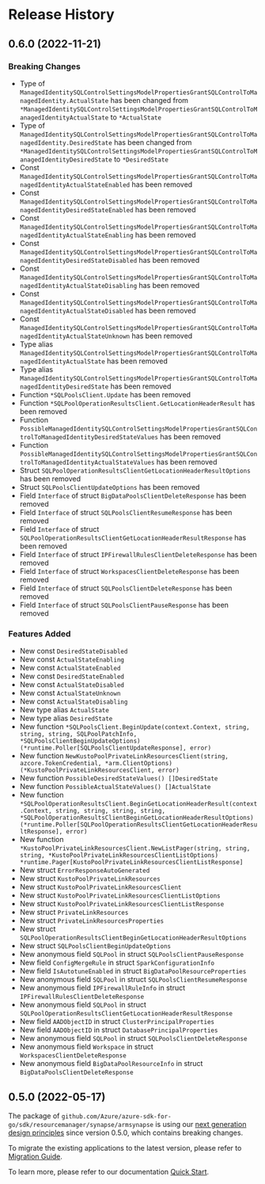 # Release History

## 0.6.0 (2022-11-21)
### Breaking Changes

- Type of `ManagedIdentitySQLControlSettingsModelPropertiesGrantSQLControlToManagedIdentity.ActualState` has been changed from `*ManagedIdentitySQLControlSettingsModelPropertiesGrantSQLControlToManagedIdentityActualState` to `*ActualState`
- Type of `ManagedIdentitySQLControlSettingsModelPropertiesGrantSQLControlToManagedIdentity.DesiredState` has been changed from `*ManagedIdentitySQLControlSettingsModelPropertiesGrantSQLControlToManagedIdentityDesiredState` to `*DesiredState`
- Const `ManagedIdentitySQLControlSettingsModelPropertiesGrantSQLControlToManagedIdentityActualStateEnabled` has been removed
- Const `ManagedIdentitySQLControlSettingsModelPropertiesGrantSQLControlToManagedIdentityDesiredStateEnabled` has been removed
- Const `ManagedIdentitySQLControlSettingsModelPropertiesGrantSQLControlToManagedIdentityActualStateEnabling` has been removed
- Const `ManagedIdentitySQLControlSettingsModelPropertiesGrantSQLControlToManagedIdentityDesiredStateDisabled` has been removed
- Const `ManagedIdentitySQLControlSettingsModelPropertiesGrantSQLControlToManagedIdentityActualStateDisabling` has been removed
- Const `ManagedIdentitySQLControlSettingsModelPropertiesGrantSQLControlToManagedIdentityActualStateDisabled` has been removed
- Const `ManagedIdentitySQLControlSettingsModelPropertiesGrantSQLControlToManagedIdentityActualStateUnknown` has been removed
- Type alias `ManagedIdentitySQLControlSettingsModelPropertiesGrantSQLControlToManagedIdentityActualState` has been removed
- Type alias `ManagedIdentitySQLControlSettingsModelPropertiesGrantSQLControlToManagedIdentityDesiredState` has been removed
- Function `*SQLPoolsClient.Update` has been removed
- Function `*SQLPoolOperationResultsClient.GetLocationHeaderResult` has been removed
- Function `PossibleManagedIdentitySQLControlSettingsModelPropertiesGrantSQLControlToManagedIdentityDesiredStateValues` has been removed
- Function `PossibleManagedIdentitySQLControlSettingsModelPropertiesGrantSQLControlToManagedIdentityActualStateValues` has been removed
- Struct `SQLPoolOperationResultsClientGetLocationHeaderResultOptions` has been removed
- Struct `SQLPoolsClientUpdateOptions` has been removed
- Field `Interface` of struct `BigDataPoolsClientDeleteResponse` has been removed
- Field `Interface` of struct `SQLPoolsClientResumeResponse` has been removed
- Field `Interface` of struct `SQLPoolOperationResultsClientGetLocationHeaderResultResponse` has been removed
- Field `Interface` of struct `IPFirewallRulesClientDeleteResponse` has been removed
- Field `Interface` of struct `WorkspacesClientDeleteResponse` has been removed
- Field `Interface` of struct `SQLPoolsClientDeleteResponse` has been removed
- Field `Interface` of struct `SQLPoolsClientPauseResponse` has been removed

### Features Added

- New const `DesiredStateDisabled`
- New const `ActualStateEnabling`
- New const `ActualStateEnabled`
- New const `DesiredStateEnabled`
- New const `ActualStateDisabled`
- New const `ActualStateUnknown`
- New const `ActualStateDisabling`
- New type alias `ActualState`
- New type alias `DesiredState`
- New function `*SQLPoolsClient.BeginUpdate(context.Context, string, string, string, SQLPoolPatchInfo, *SQLPoolsClientBeginUpdateOptions) (*runtime.Poller[SQLPoolsClientUpdateResponse], error)`
- New function `NewKustoPoolPrivateLinkResourcesClient(string, azcore.TokenCredential, *arm.ClientOptions) (*KustoPoolPrivateLinkResourcesClient, error)`
- New function `PossibleDesiredStateValues() []DesiredState`
- New function `PossibleActualStateValues() []ActualState`
- New function `*SQLPoolOperationResultsClient.BeginGetLocationHeaderResult(context.Context, string, string, string, string, *SQLPoolOperationResultsClientBeginGetLocationHeaderResultOptions) (*runtime.Poller[SQLPoolOperationResultsClientGetLocationHeaderResultResponse], error)`
- New function `*KustoPoolPrivateLinkResourcesClient.NewListPager(string, string, string, *KustoPoolPrivateLinkResourcesClientListOptions) *runtime.Pager[KustoPoolPrivateLinkResourcesClientListResponse]`
- New struct `ErrorResponseAutoGenerated`
- New struct `KustoPoolPrivateLinkResources`
- New struct `KustoPoolPrivateLinkResourcesClient`
- New struct `KustoPoolPrivateLinkResourcesClientListOptions`
- New struct `KustoPoolPrivateLinkResourcesClientListResponse`
- New struct `PrivateLinkResources`
- New struct `PrivateLinkResourcesProperties`
- New struct `SQLPoolOperationResultsClientBeginGetLocationHeaderResultOptions`
- New struct `SQLPoolsClientBeginUpdateOptions`
- New anonymous field `SQLPool` in struct `SQLPoolsClientPauseResponse`
- New field `ConfigMergeRule` in struct `SparkConfigurationInfo`
- New field `IsAutotuneEnabled` in struct `BigDataPoolResourceProperties`
- New anonymous field `SQLPool` in struct `SQLPoolsClientResumeResponse`
- New anonymous field `IPFirewallRuleInfo` in struct `IPFirewallRulesClientDeleteResponse`
- New anonymous field `SQLPool` in struct `SQLPoolOperationResultsClientGetLocationHeaderResultResponse`
- New field `AADObjectID` in struct `ClusterPrincipalProperties`
- New field `AADObjectID` in struct `DatabasePrincipalProperties`
- New anonymous field `SQLPool` in struct `SQLPoolsClientDeleteResponse`
- New anonymous field `Workspace` in struct `WorkspacesClientDeleteResponse`
- New anonymous field `BigDataPoolResourceInfo` in struct `BigDataPoolsClientDeleteResponse`


## 0.5.0 (2022-05-17)

The package of `github.com/Azure/azure-sdk-for-go/sdk/resourcemanager/synapse/armsynapse` is using our [next generation design principles](https://azure.github.io/azure-sdk/general_introduction.html) since version 0.5.0, which contains breaking changes.

To migrate the existing applications to the latest version, please refer to [Migration Guide](https://aka.ms/azsdk/go/mgmt/migration).

To learn more, please refer to our documentation [Quick Start](https://aka.ms/azsdk/go/mgmt).